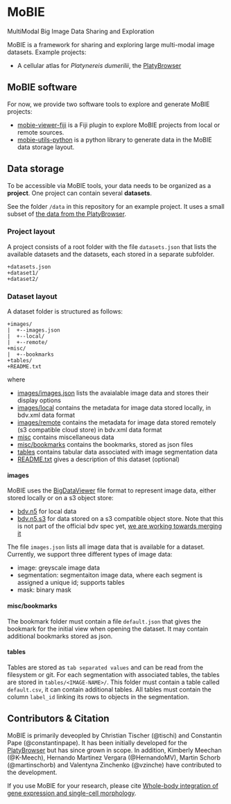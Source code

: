 # MoBIE

MultiModal Big Image Data Sharing and Exploration

MoBIE is a framework for sharing and exploring large multi-modal image datasets.
Example projects:
- A cellular atlas for *Platynereis dumerilii*, the [PlatyBrowser](https://github.com/mobie-org/platybrowser-datasets)


## MoBIE software

For now, we provide two software tools to explore and generate MoBIE projects:
- [mobie-viewer-fiji](https://github.com/mobie-org/mobie-viewer-fiji) is a Fiji plugin to explore MoBIE projects from local or remote sources.
- [mobie-utils-python](https://github.com/mobie-org/mobie-utils-python) is a python library to generate data in the MoBIE data storage layout.


## Data storage

To be accessible via MoBIE tools, your data needs to be organized as a **project**.
One project can contain several **datasets**.

See the folder `/data` in this repository for an example project. It uses a small subset of [the data from the PlatyBrowser](https://github.com/mobie-org/platybrowser-datasets/tree/master/data).

### Project layout

A project consists of a root folder with the file `datasets.json` that lists the available datasets and the datasets, each stored
in a separate subfolder.
```
+datasets.json
+dataset1/
+dataset2/
```

### Dataset layout

A dataset folder is structured as follows:
```
+images/
|  +--images.json
|  +--local/
|  +--remote/
+misc/
|  +--bookmarks
+tables/
+README.txt
```

where
- [images/images.json]() lists the avaialable image data and stores their display options
- [images/local]() contains the metadata for image data stored locally, in bdv.xml data format
- [images/remote]() contains the metadata for image data stored remotely (s3 compatible cloud store) in bdv.xml data format
- [misc]() contains miscellaneous data
- [misc/bookmarks]() contains the bookmarks, stored as json files
- [tables]() contains tabular data associated with image segmentation data
- [README.txt]() gives a description of this dataset (optional)

#### images

MoBIE uses the [BigDataViewer](https://imagej.net/BigDataViewer) file format to represent image data, either stored locally or on a s3 object store:
- [bdv.n5](https://github.com/bigdataviewer/bigdataviewer-core/blob/master/BDV%20N5%20format.md) for local data
- [bdv.n5.s3](https://github.com/saalfeldlab/n5-aws-s3) for data stored on a s3 compatible object store. Note that this is not part of the official bdv spec yet, [we are working towards merging it](https://github.com/bigdataviewer/bigdataviewer-core/pull/94)

The file `images.json` lists all image data that is available for a dataset.
Currently, we support three different types of image data:
- image: greyscale image data
- segmentation: segmentaiton image data, where each segment is assigned a unique id; supports tables
- mask: binary mask

<!---
TODO explain the image.json format in more detail
-->

#### misc/bookmarks

The bookmark folder must contain a file `default.json` that gives the bookmark for the initial view when opening the dataset.
It may contain additional bookmarks stored as json.

<!---
TODO explain the bookmark format further
-->

#### tables

Tables are stored as `tab separated values` and can be read from the filesystem or git.
For each segmentation with associated tables, the tables are stored in `tables/<IMAGE-NAME>/`.
This folder must contain a table called `default.csv`, it can contain additional tables.
All tables must contain the column `label_id` linking its rows to objects in the segmentation.


## Contributors & Citation

MoBIE is primarily deveopled by Christian Tischer (@tischi) and Constantin Pape (@constantinpape).
It has been initially developed for the [PlatyBrowser](https://github.com/mobie-org/platybrowser-datasets) but has since grown in scope. 
In addition, Kimberly Meechan (@K-Meech), Hernando Martinez Vergara (@HernandoMV), Martin Schorb (@martinschorb) and Valentyna Zinchenko (@vzinche) have contributed to the development.

<!---
TODO additional acknknowledgments:
- Sian for name
- Gemma for logo
- Tobias, Igor, Stephan for java help
- ?
-->

If you use MoBIE for your research, please cite [Whole-body integration of gene expression and single-cell morphology](https://www.biorxiv.org/content/10.1101/2020.02.26.961037v1).
